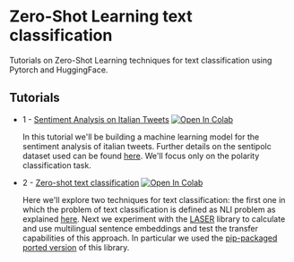# Zero-Shot Learning text classification
Tutorials on Zero-Shot Learning techniques for text classification using Pytorch and HuggingFace.

## Tutorials
* 1 - [Sentiment Analysis on Italian Tweets](https://github.com/t-ceccarini/pytorch-zsl-text-classification/blob/master/sentiment_analysis_twitter.ipynb) [![Open In Colab](https://colab.research.google.com/assets/colab-badge.svg)](https://colab.research.google.com/github/t-ceccarini/pytorch-zsl-text-classification/blob/master/sentiment_analysis_twitter.ipynb)

    In this tutorial we'll be building a machine learning model for the sentiment analysis of italian tweets. Further details on the sentipolc dataset used can be found [here](https://www.evalita.it/campaigns/evalita-2016/tasks-challenge/sentipolc/). We'll focus only on the polarity classification task.

* 2 - [Zero-shot text classification](https://github.com/t-ceccarini/pytorch-zsl-text-classification/blob/master/zero_shot_text_classification.ipynb) [![Open In Colab](https://colab.research.google.com/assets/colab-badge.svg)](https://github.com/t-ceccarini/pytorch-zsl-text-classification/blob/master/zero_shot_text_classification.ipynb)

    Here we'll explore two techniques for text classification: the first one in which the problem of text classification is defined as NLI problem as explained [here](https://joeddav.github.io/blog/2020/05/29/ZSL.html). Next we experiment with the [LASER](https://github.com/facebookresearch/LASER) library to calculate and use multilingual sentence embeddings and test the transfer capabilities of this approach. In particular we used the [pip-packaged ported version](https://github.com/yannvgn/laserembeddings) of this library.

